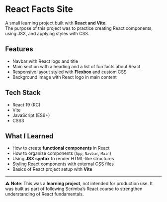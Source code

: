 # React Facts Site

A small learning project built with **React and Vite**.  
The purpose of this project was to practice creating React components, using JSX, and applying styles with CSS.

## Features
- Navbar with React logo and title  
- Main section with a heading and a list of fun facts about React  
- Responsive layout styled with **Flexbox** and custom CSS  
- Background image with React logo in main content  

## Tech Stack
- React 19 (RC)  
- Vite  
- JavaScript (ES6+)  
- CSS3  

## What I Learned
- How to create **functional components** in React  
- How to organize components (`App`, `Navbar`, `Main`)  
- Using **JSX syntax** to render HTML-like structures  
- Styling React components with external CSS files  
- Basics of React project setup with **Vite**  

---

⚠️ **Note**: This was a **learning project**, not intended for production use. It was built as part of following Scrimba’s React course to strengthen understanding of React fundamentals.

